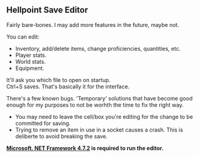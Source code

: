 Hellpoint Save Editor
---

Fairly bare-bones. I may add more features in the future, maybe not.

You can edit:
- Inventory, add/delete items, change proficiencies, quantities, etc.
- Player stats.
- World stats.
- Equipment.

It'll ask you which file to open on startup.<br>
Ctrl+S saves.
That's basically it for the interface.

There's a few known bugs. 'Temporary' solutions that have become good enough for my purposes to not be worhth the time to fix the right way.
- You may need to leave the cell/box you're editing for the change to be committed for saving.
- Trying to remove an item in use in a socket causes a crash. This is deliberte to avoid breaking the save.


**[Microsoft. NET Framework 4.7.2](https://dotnet.microsoft.com/download/dotnet-framework/net472) is required to run the editor.** 